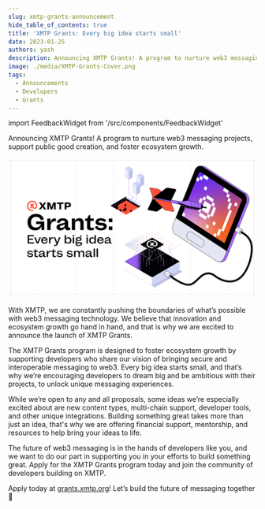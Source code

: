 ```yaml
---
slug: xmtp-grants-announcement
hide_table_of_contents: true
title: 'XMTP Grants: Every big idea starts small'
date: 2023-01-25
authors: yash
description: Announcing XMTP Grants! A program to nurture web3 messaging projects, support public good creation, and foster ecosystem growth.
image: ./media/XMTP-Grants-Cover.png
tags:
  - Announcements
  - Developers
  - Grants
---
```


import FeedbackWidget from '/src/components/FeedbackWidget'

Announcing XMTP Grants! A program to nurture web3 messaging projects, support public good creation, and foster ecosystem growth.

![XMTP-Grants-Cover.png](./media/XMTP-Grants-Cover.png)

<!--truncate-->

With XMTP, we are constantly pushing the boundaries of what’s possible with web3 messaging technology. We believe that innovation and ecosystem growth go hand in hand, and that is why we are excited to announce the launch of XMTP Grants.

The XMTP Grants program is designed to foster ecosystem growth by supporting developers who share our vision of bringing secure and interoperable messaging to web3. Every big idea starts small, and that’s why we’re encouraging developers to dream big and be ambitious with their projects, to unlock unique messaging experiences.

While we’re open to any and all proposals, some ideas we’re especially excited about are new content types, multi-chain support, developer tools, and other unique integrations. Building something great takes more than just an idea, that's why we are offering financial support, mentorship, and resources to help bring your ideas to life.

The future of web3 messaging is in the hands of developers like you, and we want to do our part in supporting you in your efforts to build something great. Apply for the XMTP Grants program today and join the community of developers building on XMTP.

Apply today at [grants.xmtp.org](https://grants.xmtp.org/)! Let’s build the future of messaging together 🤝

<br/>
<FeedbackWidget />
